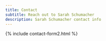 ```yaml
---
title: Contact
subtitle: Reach out to Sarah Schumacher
description: Sarah Schumacher contact info
---
```


{% include contact-form2.html %}


